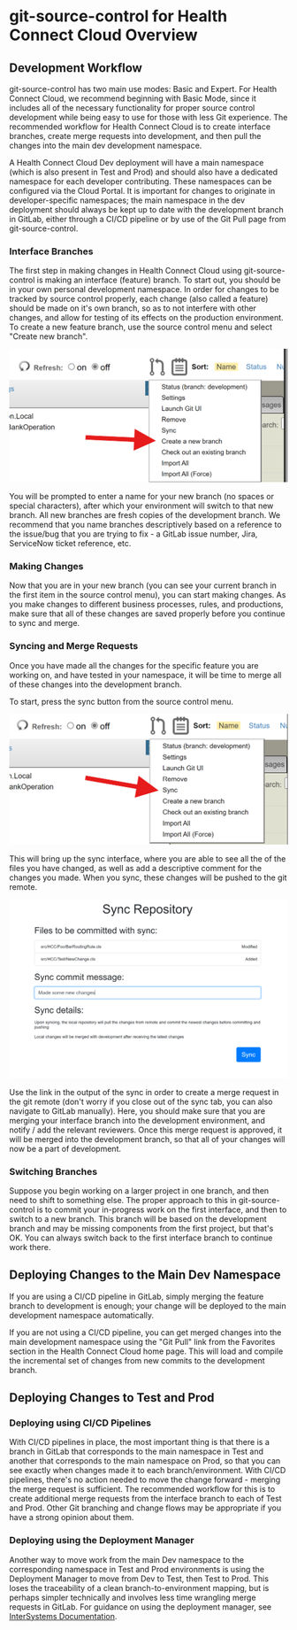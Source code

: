 # git-source-control for Health Connect Cloud Overview

## Development Workflow

git-source-control has two main use modes: Basic and Expert. For Health Connect Cloud, we recommend beginning with Basic Mode, since it includes all of the necessary functionality for proper source control development while being easy to use for those with less Git experience. The recommended workflow for Health Connect Cloud is to create interface branches, create merge requests into development, and then pull the changes into the main dev development namespace.

A Health Connect Cloud Dev deployment will have a main namespace (which is also present in Test and Prod) and should also have a dedicated namespace for each developer contributing. These namespaces can be configured via the Cloud Portal. It is important for changes to originate in developer-specific namespaces; the main namespace in the dev deployment should always be kept up to date with the development branch in GitLab, either through a CI/CD pipeline or by use of the Git Pull page from git-source-control.

### Interface Branches

The first step in making changes in Health Connect Cloud using git-source-control is making an interface (feature) branch. To start out, you should be in your own personal development namespace. In order for changes to be tracked by source control properly, each change (also called a feature) should be made on it's own branch, so as to not interfere with other changes, and allow for testing of its effects on the production environment. To create a new feature branch, use the source control menu and select "Create new branch".

![Creating a new branch](images/hcc/newbranchmenu.png)

You will be prompted to enter a name for your new branch (no spaces or special characters), after which your environment will switch to that new branch. All new branches are fresh copies of the development branch. We recommend that you name branches descriptively based on a reference to the issue/bug that you are trying to fix - a GitLab issue number, Jira, ServiceNow ticket reference, etc.

### Making Changes

Now that you are in your new branch (you can see your current branch in the first item in the source control menu), you can start making changes. As you make changes to different business processes, rules, and productions, make sure that all of these changes are saved properly before you continue to sync and merge.

### Syncing and Merge Requests

Once you have made all the changes for the specific feature you are working on, and have tested in your namespace, it will be time to merge all of these changes into the development branch.

To start, press the sync button from the source control menu. 

![Sync option in menu](images/hcc/sync.png)

This will bring up the sync interface, where you are able to see all the of the files you have changed, as well as add a descriptive comment for the changes you made. When you sync, these changes will be pushed to the git remote.

![Sync Interface](images/hcc/syncinterface.png)

Use the link in the output of the sync in order to create a merge request in the git remote (don't worry if you close out of the sync tab, you can also navigate to GitLab manually). Here, you should make sure that you are merging your interface branch into the development environment, and notify / add the relevant reviewers. Once this merge request is approved, it will be merged into the development branch, so that all of your changes will now be a part of development.

### Switching Branches

Suppose you begin working on a larger project in one branch, and then need to shift to something else. The proper approach to this in git-source-control is to commit your in-progress work on the first interface, and then to switch to a new branch. This branch will be based on the development branch and may be missing components from the first project, but that's OK. You can always switch back to the first interface branch to continue work there.

## Deploying Changes to the Main Dev Namespace

If you are using a CI/CD pipeline in GitLab, simply merging the feature branch to development is enough; your change will be deployed to the main development namespace automatically.

If you are not using a CI/CD pipeline, you can get merged changes into the main development namespace using the "Git Pull" link from the Favorites section in the Health Connect Cloud home page. This will load and compile the incremental set of changes from new commits to the development branch.

## Deploying Changes to Test and Prod

### Deploying using CI/CD Pipelines

With CI/CD pipelines in place, the most important thing is that there is a branch in GitLab that corresponds to the main namespace in Test and another that corresponds to the main namespace on Prod, so that you can see exactly when changes made it to each branch/environment. With CI/CD pipelines, there's no action needed to move the change forward - merging the merge request is sufficient. The recommended workflow for this is to create additional merge requests from the interface branch to each of Test and Prod. Other Git branching and change flows may be appropriate if you have a strong opinion about them.

### Deploying using the Deployment Manager

Another way to move work from the main Dev namespace to the corresponding namespace in Test and Prod environments is using the Deployment Manager to move from Dev to Test, then Test to Prod. This loses the traceability of a clean branch-to-environment mapping, but is perhaps simpler technically and involves less time wrangling merge requests in GitLab. For guidance on using the deployment manager, see [InterSystems Documentation](https://docs.intersystems.com/irisforhealthlatest/csp/docbook/Doc.View.cls?KEY=EGDV_deploying).